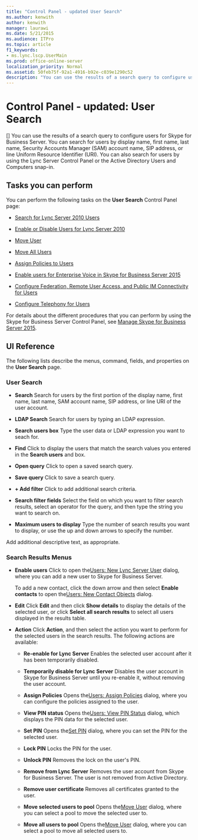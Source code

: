 ```yaml
---
title: "Control Panel - updated User Search"
ms.author: kenwith
author: kenwith
manager: laurawi
ms.date: 5/21/2015
ms.audience: ITPro
ms.topic: article
f1_keywords:
- ms.lync.lscp.UserMain
ms.prod: office-online-server
localization_priority: Normal
ms.assetid: 50feb75f-92a1-4916-b92e-c039e1290c52
description: "You can use the results of a search query to configure users for Skype for Business Server. You can search for users by display name, first name, last name, Security Accounts Manager (SAM) account name, SIP address, or line Uniform Resource Identifier (URI). You can also search for users by using the Lync Server Control Panel or the Active Directory Users and Computers snap-in."
---
```


# Control Panel - updated: User Search
[]
You can use the results of a search query to configure users for Skype for Business Server. You can search for users by display name, first name, last name, Security Accounts Manager (SAM) account name, SIP address, or line Uniform Resource Identifier (URI). You can also search for users by using the Lync Server Control Panel or the Active Directory Users and Computers snap-in.
  
## Tasks you can perform

You can perform the following tasks on the **User Search** Control Panel page:
  
- [Search for Lync Server 2010 Users](http://technet.microsoft.com/library/3b9f6f55-d7a9-46ae-8e10-f221ba0d3bb5.aspx)
    
- [Enable or Disable Users for Lync Server 2010](http://technet.microsoft.com/library/12497d00-f665-4a97-be68-854c5a8be4fc.aspx)
    
- [Move User](move-user.md)
    
- [Move All Users](move-all-users.md)
    
- [Assign Policies to Users](http://technet.microsoft.com/library/a4ed0120-d9e5-4eb2-acfd-8de2cb503652.aspx)
    
- [Enable users for Enterprise Voice in Skype for Business Server 2015](../../deploy-1/deploy-enterprise-voice/enable-users-for-enterprise-voice.md)
    
- [Configure Federation, Remote User Access, and Public IM Connectivity for Users](http://technet.microsoft.com/library/736fcaad-9f95-4896-b767-e199d86a00a4.aspx)
    
- [Configure Telephony for Users](http://technet.microsoft.com/library/4546432e-c839-4517-a2c5-bc0d4d8c6a03.aspx)
    
For details about the different procedures that you can perform by using the Skype for Business Server Control Panel, see [Manage Skype for Business Server 2015](../../manage/manage.md).
  
## UI Reference

The following lists describe the menus, command, fields, and properties on the **User Search** page.
  
### User Search

- **Search** Search for users by the first portion of the display name, first name, last name, SAM account name, SIP address, or line URI of the user account.
    
- **LDAP Search** Search for users by typing an LDAP expression.
    
- **Search users box** Type the user data or LDAP expression you want to seach for.
    
- **Find** Click to display the users that match the search values you entered in the **Search users** and box.
    
- **Open query** Click to open a saved search query.
    
- **Save query** Click to save a search query.
    
- **+ Add filter** Click to add additional search criteria.
    
- **Search filter fields** Select the field on which you want to filter search results, select an operator for the query, and then type the string you want to search on.
    
- **Maximum users to display** Type the number of search results you want to display, or use the up and down arrows to specify the number.
    
Add additional descriptive text, as appropriate.
  
### Search Results Menus

- **Enable users** Click to open the[Users: New Lync Server User](users-new-lync-server-user.md) dialog, where you can add a new user to Skype for Business Server.
    
    To add a new contact, click the down arrow and then select **Enable contacts** to open the[Users: New Contact Objects](users-new-contact-objects.md) dialog.
    
- **Edit** Click **Edit** and then click **Show details** to display the details of the selected user, or click **Select all search results** to select all users displayed in the results table.
    
- **Action** Click **Action**, and then select the action you want to perform for the selected users in the search results. The following actions are available:
    
  - **Re-enable for Lync Server** Enables the selected user account after it has been temporarily disabled.
    
  - **Temporarily disable for Lync Server** Disables the user account in Skype for Business Server until you re-enable it, without removing the user account.
    
  - **Assign Policies** Opens the[Users: Assign Policies](users-assign-policies.md) dialog, where you can configure the policies assigned to the user.
    
  - **View PIN status** Opens the[Users: View PIN Status](users-view-pin-status.md) dialog, which displays the PIN data for the selected user.
    
  - **Set PIN** Opens the[Set PIN](set-pin.md) dialog, where you can set the PIN for the selected user.
    
  - **Lock PIN** Locks the PIN for the user.
    
  - **Unlock PIN** Removes the lock on the user's PIN.
    
  - **Remove from Lync Server** Removes the user account from Skype for Business Server. The user is not removed from Active Directory.
    
  - **Remove user certificate** Removes all certificates granted to the user.
    
  - **Move selected users to pool** Opens the[Move User](move-user.md) dialog, where you can select a pool to move the selected user to.
    
  - **Move all users to pool** Opens the[Move User](move-user.md) dialog, where you can select a pool to move all selected users to.
    

